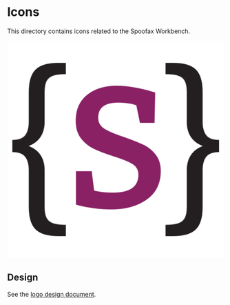 # Icons

This directory contains icons related to the Spoofax Workbench.

![Spoofax Icon](./spoofax_256.svg)

## Design
See the [logo design document](../logos/README.md).